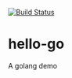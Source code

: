 [![Build Status](https://travis-ci.org/aliceeee/hello-go.svg?branch=master)](https://travis-ci.org/aliceeee/hello-go.svg?branch=master)

# hello-go
A golang demo


